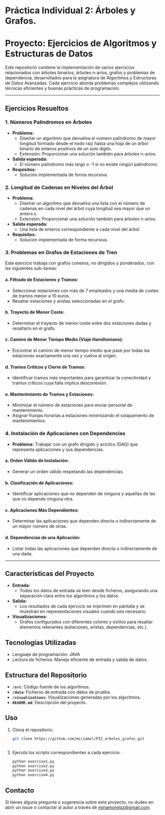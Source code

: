 # Práctica Individual 2: Árboles y Grafos.
# Proyecto: Ejercicios de Algoritmos y Estructuras de Datos

Este repositorio contiene la implementación de varios ejercicios relacionados con árboles binarios, árboles n-arios, grafos y problemas de dependencia, desarrollados para la asignatura de Algoritmos y Estructuras de Datos Avanzadas. Cada ejercicio aborda problemas complejos utilizando técnicas eficientes y buenas prácticas de programación.

---

## Ejercicios Resueltos

### **1. Números Palíndromos en Árboles**
- **Problema:**
  - Diseñar un algoritmo que devuelva el número palíndromo de mayor longitud formado desde el nodo raíz hasta una hoja de un árbol binario de enteros positivos de un solo dígito.
  - Extensión: Proporcionar una solución también para árboles n-arios.
- **Salida esperada:**
  - El número palíndromo más largo o -1 si no existe ningún palíndromo.
- **Requisitos:**
  - Solución implementada de forma recursiva.

### **2. Longitud de Cadenas en Niveles del Árbol**
- **Problema:**
  - Diseñar un algoritmo que devuelva una lista con el número de cadenas en cada nivel del árbol cuya longitud sea mayor que un entero `k`.
  - Extensión: Proporcionar una solución también para árboles n-arios.
- **Salida esperada:**
  - Una lista de enteros correspondiente a cada nivel del árbol.
- **Requisitos:**
  - Solución implementada de forma recursiva.

### **3. Problemas en Grafos de Estaciones de Tren**
Este ejercicio trabaja con grafos conexos, no dirigidos y ponderados, con las siguientes sub-tareas:

#### a. Filtrado de Estaciones y Tramos:
- Seleccionar estaciones con más de 7 empleados y una media de costes de tramos menor a 10 euros.
- Resaltar estaciones y aristas seleccionadas en el grafo.

#### b. Trayecto de Menor Coste:
- Determinar el trayecto de menor coste entre dos estaciones dadas y resaltarlo en el grafo.

#### c. Camino de Menor Tiempo Medio (Viaje Hamiltoniano):
- Encontrar el camino de menor tiempo medio que pase por todas las estaciones exactamente una vez y vuelva al origen.

#### d. Tramos Críticos y Cierre de Tramos:
- Identificar tramos más importantes para garantizar la conectividad y tramos críticos cuya falla implica desconexión.

#### e. Mantenimiento de Tramos y Estaciones:
- Minimizar el número de estaciones para enviar personal de mantenimiento.
- Asignar franjas horarias a estaciones minimizando el solapamiento de mantenimientos.

### **4. Instalación de Aplicaciones con Dependencias**
- **Problema:** Trabajar con un grafo dirigido y acíclico (DAG) que representa aplicaciones y sus dependencias.

#### a. Orden Válido de Instalación:
- Generar un orden válido respetando las dependencias.

#### b. Clasificación de Aplicaciones:
- Identificar aplicaciones que no dependen de ninguna y aquellas de las que no depende ninguna otra.

#### c. Aplicaciones Más Dependientes:
- Determinar las aplicaciones que dependen directa o indirectamente de un mayor número de otras.

#### d. Dependencias de una Aplicación:
- Listar todas las aplicaciones que dependen directa o indirectamente de una dada.

---

## Características del Proyecto
- **Entrada:**
  - Todos los datos de entrada se leen desde ficheros, asegurando una separación clara entre los algoritmos y los datos.
- **Salida:**
  - Los resultados de cada ejercicio se imprimen en pantalla y se muestran en representaciones visuales cuando sea necesario.
- **Visualizaciones:**
  - Grafos configurados con diferentes colores y estilos para resaltar elementos relevantes (estaciones, aristas, dependencias, etc.).

## Tecnologías Utilizadas
- Lenguaje de programación: JAVA
- Lectura de ficheros: Manejo eficiente de entrada y salida de datos.

## Estructura del Repositorio
- **`/src`**: Código fuente de los algoritmos.
- **`/data`**: Ficheros de entrada con datos de prueba.
- **`/visualizations`**: Visualizaciones generadas por los algoritmos.
- **`README.md`**: Descripción del proyecto.

## Uso
1. Clona el repositorio:
   ```bash
   git clone https://github.com/miriamol/PI2_arboles_grafos.git
   ```
   ```
2. Ejecuta los scripts correspondientes a cada ejercicio:
   ```bash
   python exercise1.py
   python exercise2.py
   python exercise3.py
   python exercise4.py
   ```

## Contacto
Si tienes alguna pregunta o sugerencia sobre este proyecto, no dudes en abrir un issue o contactar al autor a través de miriamorelpz@gmail.com.


